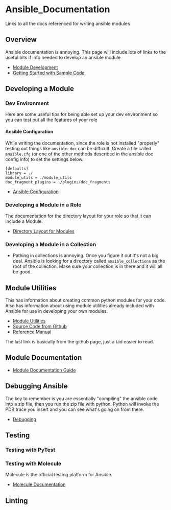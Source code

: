 # Ansible_Documentation
Links to all the docs referenced for writing ansible modules

## Overview
Ansible documentation is annoying.  This page will include lots of links to the useful bits if info needed to develop an ansible module
- [Module Development](https://docs.ansible.com/ansible/latest/dev_guide/developing_modules_general.html)
- [Getting Started with Sample Code](https://docs.ansible.com/ansible/latest/dev_guide/developing_modules_general.html)

## Developing a Module
### Dev Environment
Here are some useful tips for being able set up your dev environment so you can test out all the features of your role

#### Ansible Configuration
While writing the documentation, since the role is not installed "properly" testing out things like `ansible-doc` can be difficult.  Create a file called `ansible.cfg` (or one of the other methods described in the ansible doc config info) to set the settings below.

```
[defaults]
library = ./
module_utils = ./module_utils
doc_fragment_plugins = ./plugins/doc_fragments
```

- [Ansible Configuration](https://docs.ansible.com/ansible/latest/reference_appendices/config.html)

### Developing a Module in a Role
The documentation for the directory layout for your role so that it can include a Module.
- [Directory Layout for Modules](https://docs.ansible.com/ansible/2.9/user_guide/playbooks_reuse_roles.html#embedding-modules-and-plugins-in-roles)

### Developing a Module in a Collection
- Pathing in collections is annoying.  Once you figure it out it's not a big deal.  Ansible is looking for a directory called `ansible_collections` as the root of the collection.  Make sure your collection is in there and it will all be good.

## Module Utilities
This has information about creating common python modules for your code.  Also has information about using module utilities already included with Ansible for use in developing your own modules.

- [Module Utilities](https://docs.ansible.com/ansible/latest/dev_guide/developing_module_utilities.html)
- [Source Code from Github](https://github.com/ansible/ansible/tree/devel/lib/ansible/module_utils)
- [Reference Manual](https://docs.ansible.com/ansible/latest/reference_appendices/module_utils.html)

The last link is basically from the github page, just a tad easier to read.

## Module Documentation
- [Module Documentation Guide](https://docs.ansible.com/ansible/2.9/dev_guide/developing_modules_documenting.html)


## Debugging Ansible
The key to remember is you are essentially "compiling" the ansible code into a zip file, then you run the zip file with python.  Python will invoke the PDB trace you insert and you can see what's going on from there.
- [Debugging](https://docs.ansible.com/ansible/latest/dev_guide/debugging.html)



[]()
[]()


## Testing

### Testing with PyTest


### Testing with Molecule
Molecule is the official testing platform for Ansible.
- [Molecule Documentation](https://molecule.readthedocs.io/en/latest/)

## Linting
